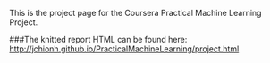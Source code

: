 This is the project page for the Coursera Practical Machine Learning Project.

###The knitted report HTML can be found here:
http://jchionh.github.io/PracticalMachineLearning/project.html



